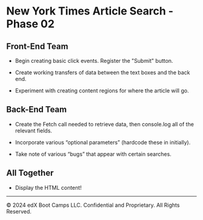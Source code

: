 # New York Times Article Search - Phase 02

## Front-End Team

* Begin creating basic click events. Register the "Submit" button.

* Create working transfers of data between the text boxes and the back end.

* Experiment with creating content regions for where the article will go.

## Back-End Team

* Create the Fetch call needed to retrieve data, then console.log all of the relevant fields.

* Incorporate various “optional parameters” (hardcode these in initially).

* Take note of various “bugs” that appear with certain searches.

## All Together

* Display the HTML content!

---

© 2024 edX Boot Camps LLC. Confidential and Proprietary. All Rights Reserved.
